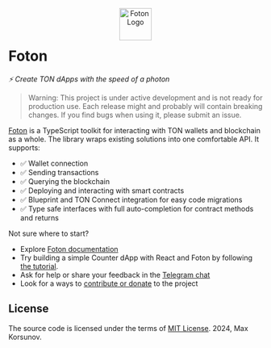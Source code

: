 <p align="center">
  <img src="https://raw.githubusercontent.com/vanishmax/foton/main/apps/docs/public/logo.png" alt="Foton Logo" width="64" height="64">
</p>

<h1 style="margin-top: 0">Foton</h1>

_⚡  Create TON dApps with the speed of a photon_

> Warning: This project is under active development and is not ready for production use. Each release might and probably will contain breaking changes. If you find bugs when using it, please submit an issue.

[Foton](https://foton.sh) is a TypeScript toolkit for interacting with TON wallets and blockchain as a whole. The library wraps existing solutions into one comfortable API. It supports:  

- ✅ Wallet connection
- ✅ Sending transactions
- ✅ Querying the blockchain
- ✅ Deploying and interacting with smart contracts
- ✅ Blueprint and TON Connect integration for easy code migrations
- ✅ Type safe interfaces with full auto-completion for contract methods and returns

Not sure where to start?
- Explore [Foton documentation](https://foton.sh/docs)
- Try building a simple Counter dApp with React and Foton by following [the tutorial](https://foton.sh/docs/guides/tutorial).
- Ask for help or share your feedback in the [Telegram chat](https://t.me/fotonjs)
- Look for a ways to [contribute or donate](https://foton.sh/docs/contribution-and-donation) to the project

## License

The source code is licensed under the terms of [MIT License](./LICENSE). 2024, Max Korsunov.
